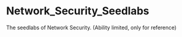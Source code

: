 # Network_Security_Seedlabs
The seedlabs of  Network Security. (Ability limited, only for reference)
